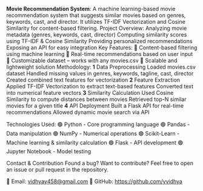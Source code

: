 **Movie Recommendation System**:
A machine learning-based movie recommendation system that suggests similar movies based on genres, keywords, cast, and director. It utilizes TF-IDF Vectorization and Cosine Similarity for content-based filtering.
Project Overview:
Analyzing movie metadata (genres, keywords, cast, director)
Computing similarity scores using TF-IDF & Cosine Similarity
Providing personalized recommendations
Exposing an API for easy integration
 Key Features:
🔹 Content-based filtering using machine learning
🔹 Real-time recommendations based on user input
🔹 Customizable dataset – works with any movies.csv
🔹 Scalable and lightweight solution
 Methodology:
**1** Data Preprocessing
Loaded movies.csv dataset
Handled missing values in genres, keywords, tagline, cast, director
Created combined text features for vectorization
**2** Feature Extraction
Applied TF-IDF Vectorization to extract text-based features
Converted text into numerical feature vectors
**3** Similarity Calculation
Used Cosine Similarity to compute distances between movies
Retrieved top-N similar movies for a given title
**4** API Deployment
Built a Flask API for real-time recommendations
Allowed dynamic movie search via API

Technologies Used:
🟢 Python - Core programming language
🟢 Pandas - Data manipulation
🟢 NumPy - Numerical operations
🟢 Scikit-Learn - Machine learning & similarity calculation
🟢 Flask - API development
🟢 Jupyter Notebook - Model testing

Contact & Contribution
Found a bug? Want to contribute?
Feel free to open an issue or pull request in the repository.

📩 Email: vidhyay458@gmail.com
🔗 GitHub: https://github.com/yvidhya
